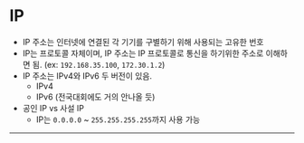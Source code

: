 # IP
- IP 주소는 인터넷에 연결된 각 기기를 구별하기 위해 사용되는 고유한 번호
- IP는 프로토콜 자체이며, IP 주소는 IP 프로토콜로 통신을 하기위한 주소로 이해하면 됨. (ex: `192.168.35.100`, `172.30.1.2`)
- IP 주소는 IPv4와 IPv6 두 버전이 있음.
    - IPv4 
    - IPv6 (전국대회에도 거의 안나올 듯)
- 공인 IP vs 사설 IP
    - IP는 `0.0.0.0` ~ `255.255.255.255`까지 사용 가능
-----